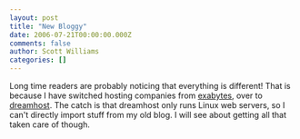 ```yaml
---
layout: post
title: "New Bloggy"
date: 2006-07-21T00:00:00.000Z
comments: false
author: Scott Williams
categories: []
---
```

Long time readers are probably noticing that everything is different! That is because I have switched hosting companies from <a href="http://www.exabytes.com" title="ExaBytes" target="_blank">exabytes</a>, over to <a href="http://www.dreamhost.com" title="Dreamhost" target="_blank">dreamhost</a>. The catch is that dreamhost only runs Linux web servers, so I can't directly import stuff from my old blog. I will see about getting all that taken care of though.
